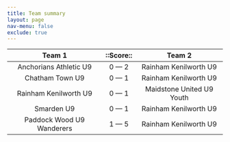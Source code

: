 ```yaml
---
title: Team summary
layout: page
nav-menu: false
exclude: true
---
```




|          Team 1           |  ::Score::  |          Team 2           |
|:-------------------------:|:-----------:|:-------------------------:|
|  Anchorians Athletic U9   | 0 &mdash; 2 |   Rainham Kenilworth U9   |
|      Chatham Town U9      | 0 &mdash; 1 |   Rainham Kenilworth U9   |
|   Rainham Kenilworth U9   | 0 &mdash; 1 | Maidstone United U9 Youth |
|        Smarden U9         | 0 &mdash; 1 |   Rainham Kenilworth U9   |
| Paddock Wood U9 Wanderers | 1 &mdash; 5 |   Rainham Kenilworth U9   |

 <br /><br /><br />